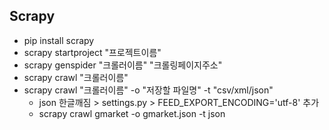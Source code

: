 ## Scrapy

* pip install scrapy
* scrapy startproject "프로젝트이름"
* scrapy genspider "크롤러이름" "크롤링페이지주소"
* scrapy crawl "크롤러이름"
* scrapy crawl "크롤러이름" -o "저장할 파일명" -t "csv/xml/json"
    * json 한글깨짐 > settings.py > FEED_EXPORT_ENCODING='utf-8' 추가
    * scrapy crawl gmarket -o gmarket.json -t json